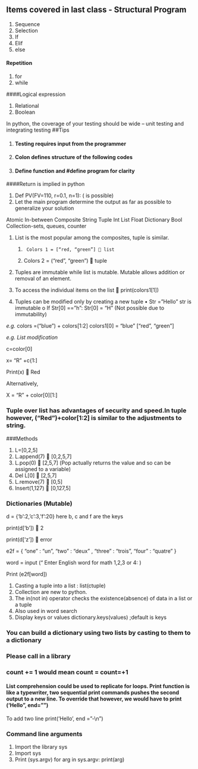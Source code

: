## Items covered in last class - Structural Program
1. Sequence
2. Selection 
3. If
4. Elif
5. else
#### Repetition
1. for
2. while

####Logical expression
1. Relational
2. Boolean

In python, the coverage of your testing should be wide – unit testing and integrating testing
##Tips
1. #### Testing requires input from the programmer
2. #### Colon defines structure of the following codes
3. #### Define function and #define program for clarity

####Return is implied in python

1. Def PV(FV=110, r=0.1, n=1): ( is possible)
2. Let the main program determine the output as far as possible to generalize your solution

Atomic		In-between	Composite
		    String		Tuple
Int			List
Float				    Dictionary
Bool				    Collection-sets, queues, counter
			
1.	List is the most popular among the composites, tuple is similar.
    1.  	Colors 1 = [“red, “green”]  list
   
    2.	Colors 2 = (“red”, “green”)  tuple

2.	Tuples are immutable while list is mutable. Mutable allows addition or removal of an element.

3. To access the individual items on the list  print(colors1[1])

4.	Tuples can be modified only by creating a new tuple
•	Str =”Hello”	str is immutable
o	If Str[0] ==”h”:
Str[0] = “H” (Not possible due to immutability)

*e.g.*
colors =(“blue”) + colors[1:2]
colors1[0] = “blue” [“red”, “green”]

*e.g. List modification*

c=color[0]

x= “R” +c{1:]

Print(x)  Red

Alternatively,

X = “R” + color[0][1:]

### Tuple over list has advantages of security and speed.In tuple however, (“Red”)+color[1:2] is similar to the adjustments to string.

###Methods
1.	L=[0,2,5]
2.	L.append(7)  [0,2,5,7]
3.	L.pop(0)  [2,5,7] (Pop actually returns the value and so can be assigned to a variable)
4.	Del L[0]  [2,5,7]
5.	L.remove(7)  [0,5]
6.	Insert(1,127)  [0,127,5]

### Dictionaries (Mutable)

d = {‘b’:2,’c’:3,’f’:20} here b, c and f are the keys	

print(d[‘b’])  2

print(d[‘z’])  error	

e2f = { “one” : “un”, “two” : “deux” , “three” : “trois”, “four” : “quatre” }

word = input (“ Enter English word for math 1,2,3 or 4: )

Print (e2f[word])

1. Casting a tuple into a list : list(ctuple)
2. Collection are new to python.
3. The in(not in) operator checks the existence(absence) of data in a list or a tuple
4. Also used in word search
5. Display keys or values dictionary.keys(values) ;default is keys
### You can build a dictionary using two lists by casting to them to a dictionary
### Please call in a library 
### count += 1 would mean count = count=+1

#### List comprehension could be used to replicate for loops. Print function is like a typewriter, two sequential print commands pushes the second output to a new line. To override that however, we would have to print (‘Hello”, end=””)

To add two line print(‘Hello’, end =”-\n”)

### Command line arguments
1. Import the library sys
2. Import sys
3. Print (sys.argv)
    for arg in sys.argv:
    print(arg)


